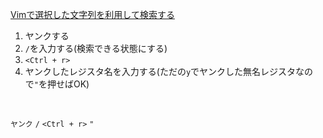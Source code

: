[Vimで選択した文字列を利用して検索する](https://www.pandanoir.info/entry/2018/01/13/150000)<br/>

1. ヤンクする
2. `/`を入力する(検索できる状態にする)
3. `<Ctrl + r>`
4. ヤンクしたレジスタ名を入力する(ただの`y`でヤンクした無名レジスタなので`"`を押せばOK)

<br/>

`ヤンク` `/` `<Ctrl + r>` `"`
